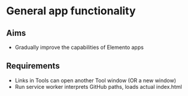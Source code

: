 General app functionality
=========================

Aims
----

- Gradually improve the capabilities of Elemento apps

Requirements
------------

- Links in Tools can open another Tool window (OR a new window)
- Run service worker interprets GitHub paths, loads actual index.html
